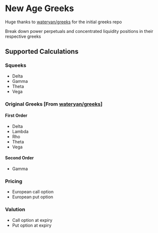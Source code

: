 # New Age Greeks

Huge thanks to [wateryan/greeks](https://github.com/wateryan/greeks) for the initial greeks repo

Break down power perpetuals and concentrated liquidity positions in their respective greeks

## Supported Calculations
### Squeeks
* Delta
* Gamma 
* Theta
* Vega

### Original Greeks [From [wateryan/greeks](https://github.com/wateryan/greeks)]
#### First Order
* Delta
* Lambda
* Rho
* Theta
* Vega

#### Second Order
* Gamma

### Pricing
* European call option
* European put option

### Valution
* Call option at expiry
* Put option at expiry
